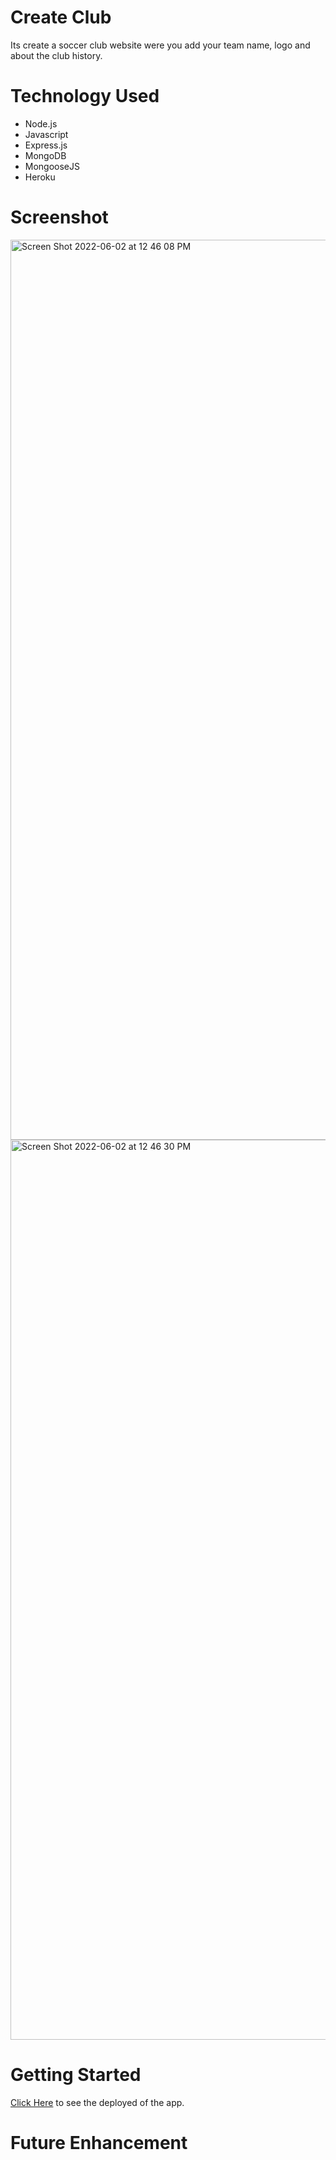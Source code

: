 # Create Club

 Its create a soccer club website were you add your team name, logo and about the club history.
 
 
 # Technology Used
 
 * Node.js
 * Javascript
 * Express.js
 *  MongoDB
 *  MongooseJS
 *  Heroku

# Screenshot
<img width="1440" alt="Screen Shot 2022-06-02 at 12 46 08 PM" src="https://user-images.githubusercontent.com/60020912/171694328-8d822012-2089-40b0-a040-d699ef4090fb.png">
<img width="1440" alt="Screen Shot 2022-06-02 at 12 46 30 PM" src="https://user-images.githubusercontent.com/60020912/171694286-9b05c3cb-f7eb-45ef-be0e-2b66ece3b098.png">

# Getting Started
[Click Here](https://createkclubz.herokuapp.com/clubs) to see the deployed of the app.

# Future Enhancement 

